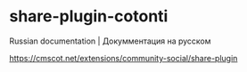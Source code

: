 # share-plugin-cotonti
Russian documentation | Докумментация на русском

https://cmscot.net/extensions/community-social/share-plugin
